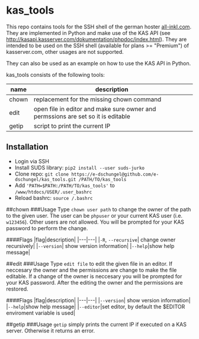 # kas_tools
This repo contains tools for the SSH shell of the german hoster [all-inkl.com](http://www.all-inkl.com).
They are implemented in Python and make use of the KAS API (see http://kasapi.kasserver.com/dokumentation/phpdoc/index.html).
They are intended to be used on the SSH shell (available for plans >= "Premium") of kasserver.com, other usages are not supported.

They can also be used as an example on how to use the KAS API in Python. 

kas_tools consists of the following tools:

|name|description|
|---|---|
|chown|replacement for the missing chown command|
|edit|open file in editor and make sure owner and permssions are set so it is editable|
|getip|script to print the current IP|

## Installation
* Login via SSH
* Install SUDS library: `pip2 install --user suds-jurko`
* Clone repo: `git clone https://e-dschungel@github.com/e-dschungel/kas_tools.git /PATH/TO/kas_tools`
* Add `'PATH=$PATH:/PATH/TO/kas_tools'` to `/www/htdocs/USER/.user_bashrc`
* Reload bashrc: `source /.bashrc`

##chown
###Usage
Type `chown user path` to change the owner of the path to the given user.
The user can be `phpuser` or your current KAS user (i.e. `w123456`).
Other users are not allowed.
You will be prompted for your KAS password to perform the change.

####Flags
|flag|description|
|---|---|
|`-R`, `--recursive`| change owner recursively|
|`--version`| show version information|
|`--help`|show help message|

##edit
###Usage
Type `edit file` to edit the given file in an editor.
If neccesary the owner and the permissions are change to make the file editable.
If a change of the owner is neccesary you will be prompted for your KAS password.
After the editing the owner and the permissions are restored.

####Flags
|flag|description|
|---|---|
|`--version`| show version information|
|`--help`|show help message|
|`--editor`|set editor, by default the $EDITOR enviroment variable is used|


##getip
###Usage 
`getip` simply prints the current IP if executed on a KAS server.
Otherwise it returns an error.

